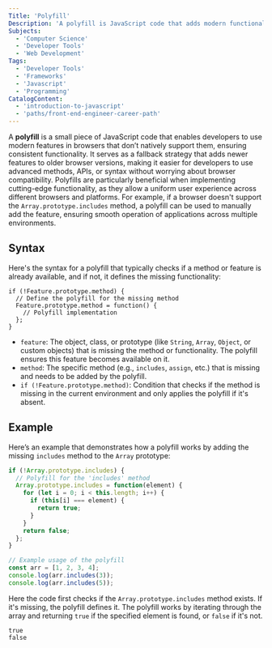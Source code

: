 ```yaml
---
Title: 'Polyfill'
Description: 'A polyfill is JavaScript code that adds modern functionality to older browsers lacking native support, ensuring compatibility and consistent behavior.'
Subjects:
  - 'Computer Science'
  - 'Developer Tools'
  - 'Web Development'
Tags:
  - 'Developer Tools'
  - 'Frameworks'
  - 'Javascript'
  - 'Programming'
CatalogContent:
  - 'introduction-to-javascript'
  - 'paths/front-end-engineer-career-path'
---
```


A **polyfill** is a small piece of JavaScript code that enables developers to use modern features in browsers that don’t natively support them, ensuring consistent functionality. It serves as a fallback strategy that adds newer features to older browser versions, making it easier for developers to use advanced methods, APIs, or syntax without worrying about browser compatibility. Polyfills are particularly beneficial when implementing cutting-edge functionality, as they allow a uniform user experience across different browsers and platforms. For example, if a browser doesn't support the `Array.prototype.includes` method, a polyfill can be used to manually add the feature, ensuring smooth operation of applications across multiple environments.

## Syntax

Here's the syntax for a polyfill that typically checks if a method or feature is already available, and if not, it defines the missing functionality:

```pseudo
if (!Feature.prototype.method) {
  // Define the polyfill for the missing method
  Feature.prototype.method = function() {
    // Polyfill implementation
  };
}
```

- `feature`: The object, class, or prototype (like `String`, `Array`, `Object`, or custom objects) that is missing the method or functionality. The polyfill ensures this feature becomes available on it.
- `method`: The specific method (e.g., `includes`, `assign`, etc.) that is missing and needs to be added by the polyfill.
- `if (!Feature.prototype.method)`: Condition that checks if the method is missing in the current environment and only applies the polyfill if it's absent.

## Example

Here’s an example that demonstrates how a polyfill works by adding the missing `includes` method to the `Array` prototype:

```js
if (!Array.prototype.includes) {
  // Polyfill for the 'includes' method
  Array.prototype.includes = function(element) {
    for (let i = 0; i < this.length; i++) {
      if (this[i] === element) {
        return true;
      }
    }
    return false;
  };
}

// Example usage of the polyfill
const arr = [1, 2, 3, 4];
console.log(arr.includes(3));  
console.log(arr.includes(5));  
```
Here the code first checks if the `Array.prototype.includes` method exists. If it's missing, the polyfill defines it. The polyfill works by iterating through the array and returning `true` if the specified element is found, or `false` if it's not.

```shell
true
false
```
